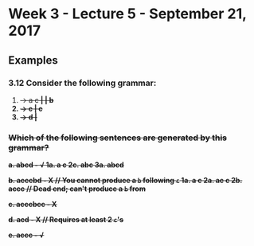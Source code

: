 # Week 3 - Lecture 5 - September 21, 2017
## Examples
### 3.12 Consider the following grammar:
1. <S> -> a <S> c <B> | <A> | b
2. <A> -> c <A> | c
3. <B> -> d | <A>

### Which of the following sentences are generated by this grammar?
a. abcd - √
  1a.  a <S> c <B>
  2c. abc <B>
  3a. abcd

b. acccbd - X // You cannot produce a `b` following `c`
  1a. a <S> c <B>
  2a. ac <A> c <B>
  2b. accc <B> // Dead end; can't produce a `b` from <B>

c. acccbcc - X

d. acd - X // Requires at least 2 `c`'s

e. accc - √
